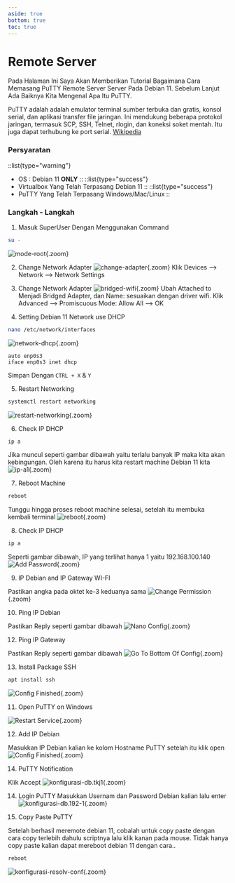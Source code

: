 ```yaml
---
aside: true
bottom: true
toc: true
---
```


# Remote Server
Pada Halaman Ini Saya Akan Memberikan Tutorial Bagaimana Cara Memasang PuTTY Remote Server Server Pada Debian 11. Sebelum Lanjut Ada Baiknya Kita Mengenal Apa Itu PuTTY. 

PuTTY adalah adalah emulator terminal sumber terbuka dan gratis, konsol serial, dan aplikasi transfer file jaringan. Ini mendukung beberapa protokol jaringan, termasuk SCP, SSH, Telnet, rlogin, dan koneksi soket mentah. Itu juga dapat terhubung ke port serial. [Wikipedia](https://en.wikipedia.org/wiki/PuTTY)

### Persyaratan
::list{type="warning"}
- OS : Debian 11 **ONLY**
::
::list{type="success"}
- Virtualbox Yang Telah Terpasang Debian 11
::
::list{type="success"}
- PuTTY Yang Telah Terpasang Windows/Mac/Linux
::

### Langkah - Langkah
1. Masuk SuperUser Dengan Menggunakan Command
```sh
su -
```
![mode-root](/remote-server/1.Mode-root.png){.zoom}

2. Change Network Adapter
![change-adapter](/remote-server/2.change-adapter.png){.zoom}
Klik Devices --> Network --> Network Settings

3. Change Network Adapter
![bridged-wifi](/remote-server/3.bridged-wifi.png){.zoom}
Ubah Attached to Menjadi Bridged Adapter, dan Name: sesuaikan dengan driver wifi. Klik Advanced --> Promiscuous Mode: Allow All --> OK

4. Setting Debian 11 Network use DHCP
```sh
nano /etc/network/interfaces
```
![network-dhcp](/remote-server/5.network-dhcp.png){.zoom}
<p id="config"></p>

    auto enp0s3
    iface enp0s3 inet dhcp
Simpan Dengan `CTRL + X` & `Y`

5. Restart Networking
```sh
systemctl restart networking
```
![restart-networking](/remote-server/6.restart-networking.png){.zoom}

6. Check IP DHCP
```sh
ip a
```
Jika muncul seperti gambar dibawah yaitu terlalu banyak IP maka kita akan kebingungan. Oleh karena itu harus kita restart machine Debian 11 kita
![ip-a1](/remote-server/7.ip-a.png){.zoom}

7. Reboot Machine
```sh
reboot
```
Tunggu hingga proses reboot machine selesai, setelah itu membuka kembali terminal
![reboot](/remote-server/8.reboot.png){.zoom}


8. Check IP DHCP
```sh
ip a
```
Seperti gambar dibawah, IP yang terlihat hanya 1 yaitu 192.168.100.140
![Add Password](/remote-server/9.ip-a.png){.zoom}

9. IP Debian and IP Gateway WI-FI

Pastikan angka pada oktet ke-3 keduanya sama
![Change Permission](/remote-server/10.check-ip.png){.zoom}

10. Ping IP Debian

Pastikan Reply seperti gambar dibawah
![Nano Config](/remote-server/11.ping-ip-debian.png){.zoom}

12. Ping IP Gateway

Pastikan Reply seperti gambar dibawah
![Go To Bottom Of Config](/remote-server/12.ping-ip-gateway.png){.zoom}

13. Install Package SSH

```sh
apt install ssh
```
![Config Finished](/remote-server/13.install-ssh.png){.zoom}


11. Open PuTTY on Windows


![Restart Service](/remote-server/14.putty.png){.zoom}


12. Add IP Debian

Masukkan IP Debian kalian ke kolom Hostname PuTTY setelah itu klik open
![Config Finished](/remote-server/15.address-debian-onPutty.png){.zoom}


14. PuTTY Notification

Klik Accept
![konfigurasi-db.tkj1](/remote-server/16.putty.png){.zoom}


14. Login PuTTY
Masukkan Usernam dan Password Debian kalian lalu enter
![konfigurasi-db.192-1](/remote-server/17.login-putty.png){.zoom}


15. Copy Paste PuTTY

Setelah berhasil meremote debian 11, cobalah untuk copy paste dengan cara copy terlebih dahulu scriptnya lalu klik kanan pada mouse. Tidak hanya copy paste kalian dapat mereboot debian 11 dengan cara..
```sh
reboot
```
![konfigurasi-resolv-conf](/remote-server/18.testing-putty.png){.zoom}

